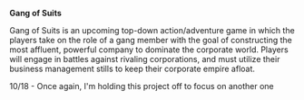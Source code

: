 **Gang of Suits**

Gang of Suits is an upcoming top-down action/adventure game in which the players take on the role of a gang member with the goal of constructing the most affluent, powerful company to dominate the corporate world. Players will engage in battles against rivaling corporations, and must utilize their business management stills to keep their corporate empire afloat.

10/18 - Once again, I'm holding this project off to focus on another one 

